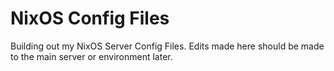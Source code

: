 # NixOS Config Files
Building out my NixOS Server Config Files. Edits made here should be made to the main server or environment later.
